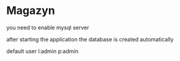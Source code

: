# Magazyn

you need to enable mysql server

after starting the application the database is created automatically

default user l:admin p:admin
